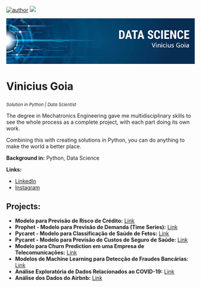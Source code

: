 [![author](https://img.shields.io/badge/author-viniciusgoia-red.svg)](https://br.linkedin.com/in/vinicius-goia-75a403234) [![](https://img.shields.io/badge/python-blue.svg)](https://www.python.org/)

<p align="center">
  <img src="banner2.png" >
</p>

# Vinicius Goia
<sub>*Solution in Python | Data Scientist*</sub>

The degree in Mechatronics Engineering gave me multidisciplinary skills to see the whole process as a complete project, with each part doing its own work.

Combining this with creating solutions in Python, you can do anything to make the world a better place.


**Background in:** Python, Data Science

**Links:**
* [LinkedIn](https://br.linkedin.com/in/vinicius-goia-75a403234)
* [Instagram](https://www.instagram.com/viniciusgoia/)



## Projects:

* **Modelo para Previsão de Risco de Crédito:** [Link](https://github.com/vinigoia/MODELO-PARA-AVALIACAO-DE-RISCO-DE-CREDITO)
* **Prophet - Modelo para Previsão de Demanda (Time Series):** [Link](https://github.com/vinigoia/MODELO-PARA-PREVISAO-DE-DEMANDA-TIME-SERIES-E-PROPHET)
* **Pycaret - Modelo para Classificação de Saúde de Fetos:** [Link](https://github.com/vinigoia/MODELO-PARA-CLASSIFICACAO-DE-SAUDE-FETAL)
* **Pycaret - Modelo para Previsão de Custos de Seguro de Saúde:** [Link](https://github.com/vinigoia/MODELO-PARA-PREVISAO-DE-CUSTOS-DE-SEGURO-DE-SAUDE)
* **Modelo para Churn Prediction em uma Empresa de Telecomunicações:** [Link](https://github.com/vinigoia/MODELO-PARA-CHURN-PREDICTION-EM-EMPRESA-DE-TELECOMUNICACOES)
* **Modelos de Machine Learning para Detecção de Fraudes Bancárias:** [Link](https://github.com/vinigoia/DETECCAO-DE-FRAUDES-BANCARIAS)
* **Análise Exploratória de Dados Relacionados ao COVID-19:** [Link](https://github.com/vinigoia/Analise-de-Dados-do-COVID-19)
* **Análise dos Dados do Airbnb:** [Link](https://github.com/vinigoia/Analise-dos-Dados-do-Airbnb)

                                              
